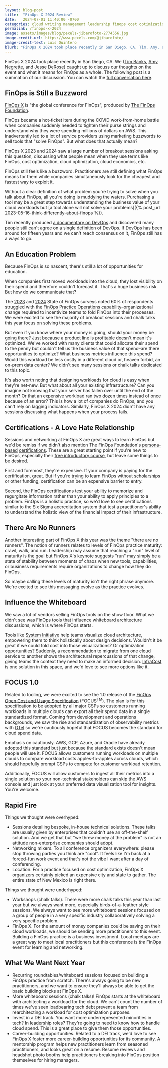 ```yaml
---
layout: blog-post
title:  "FinOps X 2024 Review"
date:   2024-07-01 11:40:00 -0700
categories: cloud writing management leadership finops cost optimization
permalink: /finops-x-2024
image: assets/images/blog/pexels-jibarofoto-2774556.jpg
image-credit-url: https://www.pexels.com/@jibarofoto/
image-credit-text: Luis Quintero
blurb: "FinOps X 2024 took place recently in San Diego, CA. Tim, Amy, and Jesse caught up to discuss their thoughts on the event and what it means for FinOps as a whole. "
---
```

FinOps X 2024 took place recently in San Diego, CA. We ([Tim Banks](https://linktr.ee/elchefe), [Amy Negrette](https://www.amy-codes.com/), and [Jesse DeRose](https://www.derose.cloud)) caught up to discuss our thoughts on the event and what it means for FinOps as a whole.  The following post is a summation of our discussion. You can watch the [full conversation here](https://www.youtube.com/live/p1NSvR96fe8?si=-ur_wNhK6Pw1EbKY).

## FinOps is Still a Buzzword

[FinOps X](https://x.finops.org/) is "the global conference for FinOps", produced by [The FinOps Foundation](https://www.finops.org/about/). 

FinOps became a hot-ticket item during the COVID work-from-home battle when companies suddenly needed to tighten their purse strings and understand why they were spending millions of dollars on AWS. This inadvertently led to a lot of service providers using marketing buzzwords to sell tools that "solve FinOps". But what does that actually mean?

FinOps X 2023 and 2024 saw a large number of breakout sessions asking this question, discussing what people mean when they use terms like FinOps, cost optimization, cloud optimization, cloud economics, etc. 

FinOps still feels like a buzzword. Practitioners are still defining what FinOps means for them while companies simultaneously look for the cheapest and fastest way to exploit it. 

Without a clear definition of what problem you're trying to solve when you talk about FinOps, all you're doing is muddying the waters. Purchasing a tool may be a great step towards understanding the business value of your cloud workloads but [a tool alone will not solve your problems]({% post_url 2023-05-16-think-differently-about-finops %}). 

Tim recently produced [a documentary on DevOps](https://www.youtube.com/playlist?list=PL2nlzNk2-VMFsAKN34LWULx0tyTrBSnLP&si=kfbc082WfVis29ER) and discovered many people still can't agree on a single definition of DevOps. If DevOps has been around for fifteen years and we can't reach consensus on it, FinOps still has a ways to go.


## An Education Problem

Because FinOps is so nascent, there's still a lot of opportunities for education. 

When companies first moved workloads into the cloud, they lost visibility on their spend and therefore couldn't forecast it. That's a huge business risk. But how do we communicate that? 

The [2023](https://data.finops.org/#3644) and [2024](https://data.finops.org/#11900) State of FinOps surveys noted 60% of respondents struggled with the [FinOps Practice Operations](https://www.finops.org/framework/capabilities/finops-practice-operations/) capability–organizational change required to incentivize teams to fold FinOps into their processes. We were excited to see the majority of breakout sessions and chalk talks this year focus on solving these problems. 

But even if you know where your money is going, should your money be going there? Just because a product line is profitable doesn't mean it's optimized. We've worked with many clients that could allocate their spend to the penny but couldn't tell us the business value of that spend–are there opportunities to optimize? What business metrics influence this spend? Would this workload be less costly in a different cloud or, heaven forbid, an on-prem data center? We didn't see many sessions or chalk talks dedicated to this topic. 

It's also worth noting that designing workloads for cloud is easy when they're net-new. But what about all your existing infrastructure? Can you imagine not knowing that your server has fallen over until the end of the month? Or that an expensive workload ran two dozen times instead of once because of an error? This is how a lot of companies do FinOps, and you can't rely on lagging indicators. Similarly, FinOps X 2024 didn't have any sessions discussing what happens when your process fails. 

## Certifications - A Love Hate Relationship

Sessions and networking at FinOps X are great ways to learn FinOps but we'd be remiss if we didn't also mention The FinOps Foundation's [persona-based](https://www.finops.org/framework/personas/) [certifications](https://learn.finops.org/). These are a great starting point if you're new to FinOps, especially their [free introductory course](https://learn.finops.org/introduction-to-finops), but leave some things to be desired. 

First and foremost, they're expensive. If your company is paying for the certification, great. But if you're trying to learn FinOps without [scholarships](https://learn.finops.org/page/finops-foundation-scholarship-program) or other funding, certification can be an expensive barrier to entry.

Second, the FinOps certifications test your ability to memorize and regurgitate information rather than your ability to apply principles to a problem. FinOps is a holistic practice, so we'd love to see certifications similar to the Six Sigma accreditation system that test a practitioner's ability to understand the holistic view of the financial impact of their infrastructure.

## There Are No Runners

Another interesting part of FinOps X this year was the theme "there are no runners". The notion of runners relates to levels of FinOps practice maturity: crawl, walk, and run. Leadership may assume that reaching a "run" level of maturity is the goal but FinOps X's keynote suggests "run" may simply be a state of stability between moments of chaos when new tools, capabilities, or business requirements require organizations to change how they do FinOps. 

So maybe calling these levels of maturity isn't the right phrase anymore. We're excited to see this messaging evolve as the practice evolves. 

## Influence the Whiteboard

We saw a lot of vendors selling FinOps tools on the show floor. What we didn't see was FinOps tools that influence whiteboard architecture discussions, which is where FinOps starts. 

Tools like [System Initiative](https://www.systeminit.com/) help teams visualize cloud architecture, empowering them to think holistically about design decisions. Wouldn't it be great if we could fold cost into those visualizations? Or optimization opportunities? Suddenly, a recommendation to migrate from one cloud service to another shows the architectural repercussions of that change, giving teams the context they need to make an informed decision. [InfraCost](https://www.infracost.io/) is one solution in this space, and we'd love to see more options like it.

## FOCUS 1.0

Related to tooling, we were excited to see the 1.0 release of the [FinOps Open Cost and Usage Specification](https://www.finops.org/insights/focus-1-0-available/) (FOCUS<sup>TM</sup>). The plan is for this specification to be adopted by all major CSPs so customers running workloads in multiple clouds can export all their spend data in a single standardized format. Coming from development and operations backgrounds, we saw the rise and standardization of observability metrics with [OTel](https://opentelemetry.io/) so we're cautiously hopeful that FOCUS becomes the standard for cloud spend data. 

Emphasis on cautiously. AWS, GCP, Azure, and Oracle have already adopted this standard but just because the standard exists doesn't mean people will use it. FOCUS allows customers running workloads on multiple clouds to compare workload costs apples-to-apples across clouds, which should hopefully prompt CSPs to compete for customer workload retention.

Additionally, FOCUS will allow customers to ingest all their metrics into a single solution so your non-technical stakeholders can skip the AWS console and just look at your preferred data visualization tool for insights. You're welcome.

## Rapid Fire

Things we thought were overhyped:

- Sessions detailing bespoke, in-house technical solutions. These talks are usually given by enterprises that couldn't use an off-the-shelf solution. And we get that but "we threw money at the problem" is not an attitude non-enterprise companies should adopt. 
- Networking mixers. To all conference organizers everywhere: please stop throwing parties you think are "cool". It feels like I'm back at a forced-fun work event and that's not the vibe I want after a day of conferencing.
- Location. For a practice focused on cost optimization, FinOps X organizers certainly picked an expensive city and state to gather. The entire state of New Mexico is right there.

Things we thought were underhyped: 

- Workshops (chalk talks). There were more chalk talks this year than last year but we always want more, especially birds-of-a-feather style sessions. We always want to see more whiteboard sessions focused on a group of people in a very specific industry  collaboratively solving a very specific problem.
- FinOps X. For the amount of money companies could be saving on their cloud workloads, we should be sending more practitioners to this event. Building a FinOps practice is a business investment. Local meetups are a great way to meet local practitioners but this conference is *the* FinOps event for learning and networking.

## What We Want Next Year

- Recurring roundtables/whiteboard sessions focused on building a FinOps practice from scratch. There's always going to be new practitioners, and we want to ensure they'll always be able to get the basic building blocks at FinOps X.
- More whiteboard sessions (chalk talks)! FinOps starts at the whiteboard with architecting a workload for the cloud. We can't count the number of times we've seen loadbearing tech debt prevent a team from rearchitecting a workload for cost optimization purposes.
- Invest in a DEI track. You want more underrepresented minorities in tech? In leadership roles? They're going to need to know how to handle cloud spend. This is a great place to give them those opportunities. 
- Career-building opportunities. Related to a DEI track, we'd love to see FinOps X foster more career-building opportunities for its community. A mentorship program helps new practitioners learn from seasoned practitioners, and looks great on a resume. Resume reviews and headshot photo booths help practitioners breaking into FinOps position themselves for hiring managers.
